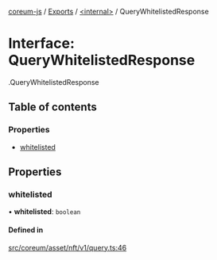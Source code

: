 [coreum-js](../README.md) / [Exports](../modules.md) / [<internal\>](../modules/internal_.md) / QueryWhitelistedResponse

# Interface: QueryWhitelistedResponse

[<internal>](../modules/internal_.md).QueryWhitelistedResponse

## Table of contents

### Properties

- [whitelisted](internal_.QueryWhitelistedResponse.md#whitelisted)

## Properties

### whitelisted

• **whitelisted**: `boolean`

#### Defined in

[src/coreum/asset/nft/v1/query.ts:46](https://github.com/CooperFoundation/coreum-js/blob/b574423/src/coreum/asset/nft/v1/query.ts#L46)
